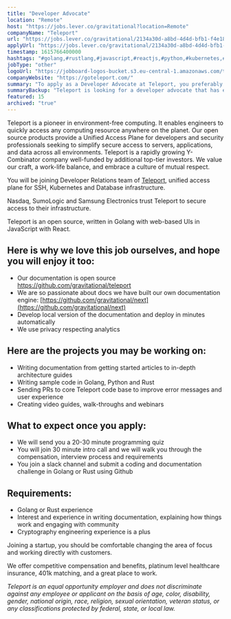 ```yaml
---
title: "Developer Advocate"
location: "Remote"
host: "https://jobs.lever.co/gravitational?location=Remote"
companyName: "Teleport"
url: "https://jobs.lever.co/gravitational/2134a30d-a8bd-4d4d-bfb1-f4e181f55cee"
applyUrl: "https://jobs.lever.co/gravitational/2134a30d-a8bd-4d4d-bfb1-f4e181f55cee/apply"
timestamp: 1615766400000
hashtags: "#golang,#rustlang,#javascript,#reactjs,#python,#kubernetes,#ui/ux,#git,#analysis"
jobType: "other"
logoUrl: "https://jobboard-logos-bucket.s3.eu-central-1.amazonaws.com/teleport"
companyWebsite: "https://goteleport.com/"
summary: "To apply as a Developer Advocate at Teleport, you preferably need to have interest and experience in writing documentation, explaining how things work and engaging with community."
summaryBackup: "Teleport is looking for a developer advocate that has experience in: #golang, #rustlang, #javascript."
featured: 15
archived: "true"
---
```


Teleport is a pioneer in environment-free computing. It enables engineers to quickly access any computing resource anywhere on the planet. Our open source products provide a Unified Access Plane for developers and security professionals seeking to simplify secure access to servers, applications, and data across all environments. Teleport is a rapidly growing Y-Combinator company well-funded by additional top-tier investors. We value our craft, a work-life balance, and embrace a culture of mutual respect.

You will be joining Developer Relations team of [Teleport](https://github.com/gravitational/teleport), unified access plane for SSH, Kubernetes and Database infrastructure.

Nasdaq, SumoLogic and Samsung Electronics trust Teleport to secure access to their infrastructure.

Teleport is an open source, written in Golang with web-based UIs in JavaScript with React.

## Here is why we love this job ourselves, and hope you will enjoy it too:

*   Our documentation is open source https://github.com/gravitational/teleport
*   We are so passionate about docs we have built our own documentation engine: [https://github.com/gravitational/next](https://github.com/gravitational/next)
*   Develop local version of the documentation and deploy in minutes automatically
*   We use privacy respecting analytics

## Here are the projects you may be working on:

*   Writing documentation from getting started articles to in-depth architecture guides
*   Writing sample code in Golang, Python and Rust
*   Sending PRs to core Teleport code base to improve error messages and user experience
*   Creating video guides, walk-throughs and webinars

## What to expect once you apply:

*   We will send you a 20-30 minute programming quiz
*   You will join 30 minute intro call and we will walk you through the compensation, interview process and requirements
*   You join a slack channel and submit a coding and documentation challenge in Golang or Rust using Github

## Requirements:

*   Golang or Rust experience
*   Interest and experience in writing documentation, explaining how things work and engaging with community
*   Cryptography engineering experience is a plus

Joining a startup, you should be comfortable changing the area of focus and working directly with customers.

We offer competitive compensation and benefits, platinum level healthcare insurance, 401k matching, and a great place to work.

_Teleport is an equal opportunity employer and does not discriminate against any employee or applicant on the basis of age, color, disability, gender, national origin, race, religion, sexual orientation, veteran status, or any classifications protected by federal, state, or local law._
